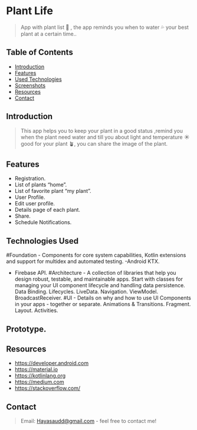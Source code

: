 # Plant Life
> App with plant list 🌱 , the app reminds you when to water 💦 your best plant at a certain time..
## Table of Contents
* [Introduction](#Introduction)
* [Features](#Features)
* [Used Technologies](#UsedTechnologies)
* [Screenshots](#screenshots)
* [Resources](#Resources)
* [Contact](#contact)
## Introduction
> This app helps  you to keep your plant in a good status ,remind you when the plant need water and till you about light and temperature ☀️ good for your plant 🪴, you can share the image of the plant.
## Features
- Registration.
- List of plants “home”.
- List of favorite plant “my plant”.
- User Profile.
- Edit user profile.
- Details page of each plant.
- Share.
- Schedule Notifications.
## Technologies Used
#Foundation - Components for core system capabilities, Kotlin extensions and support for multidex and automated testing.
-Android KTX. 
- Firebase API.
#Architecture - A collection of libraries that help you design robust, testable, and maintainable apps. Start with classes for managing your UI component lifecycle and handling data persistence.
Data Binding. 
Lifecycles. 
LiveData. 
Navigation. 
ViewModel. 
BroadcastReceiver. 
#UI - Details on why and how to use UI Components in your apps - together or separate.
Animations & Transitions. 
Fragment. 
Layout.
Activities. 
## Prototype.


## Resources
- https://developer.android.com
- https://material.io
- https://kotlinlang.org
- https://medium.com
- https://stackoverflow.com/
## Contact
> Email: Hayasaudd@gmail.com - feel free to contact me!

